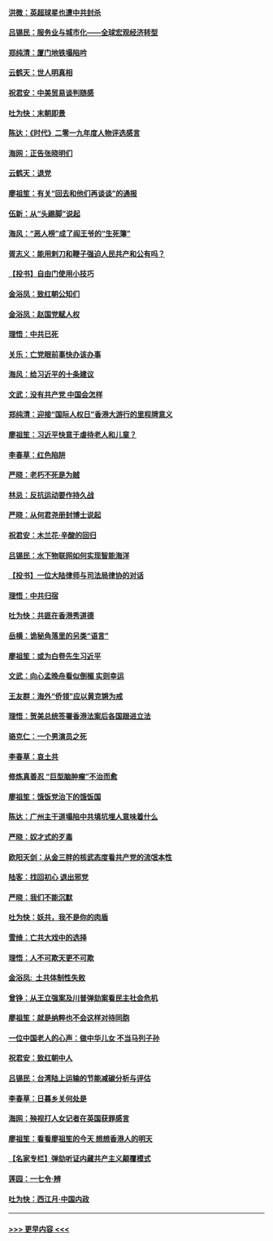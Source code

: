 #### [洪微：英超球星也遭中共封杀](../pages/nsc993/n11727243.md?t=12172301) 
#### [吕锡民：服务业与城市化——全球宏观经济转型](../pages/nsc993/n11725845.md?t=12172301) 
#### [郑纯清：厦门地铁塌陷吟](../pages/nsc993/n11725813.md?t=12172301) 
#### [云鹤天：世人明真相](../pages/nsc993/n11725621.md?t=12172301) 
#### [祝君安：中美贸易谈判随感](../pages/nsc993/n11725609.md?t=12172301) 
#### [吐为快：末朝即景](../pages/nsc993/n11723365.md?t=12172301) 
#### [陈达：《时代》二零一九年度人物评选感言](../pages/nsc993/n11723337.md?t=12172301) 
#### [海网：正告张晓明们](../pages/nsc993/n11723228.md?t=12172301) 
#### [云鹤天：退党](../pages/nsc993/n11723056.md?t=12172301) 
#### [廖祖笙：有关“回去和他们再谈谈”的通报](../pages/nsc993/n11722442.md?t=12172301) 
#### [伍新：从“头踢脚”说起](../pages/nsc993/n11722429.md?t=12172301) 
#### [海风：“恶人榜”成了阎王爷的“生死簿”](../pages/nsc993/n11722272.md?t=12172301) 
#### [胥志义：能用剌刀和鞭子强迫人民共产和公有吗？](../pages/nsc993/n11720569.md?t=12172301) 
#### [【投书】自由门使用小技巧](../pages/nsc993/n11720180.md?t=12172301) 
#### [金浴凤：致红朝公知们](../pages/nsc993/n11720563.md?t=12172301) 
#### [金浴凤：赵国党赋人权](../pages/nsc993/n11720533.md?t=12172301) 
#### [理悟：中共已死](../pages/nsc993/n11720233.md?t=12172301) 
#### [关乐：亡党眼前事快办该办事](../pages/nsc993/n11719160.md?t=12172301) 
#### [海风：给习近平的十条建议](../pages/nsc993/n11717616.md?t=12172301) 
#### [文武：没有共产党 中国会怎样](../pages/nsc993/n11717584.md?t=12172301) 
#### [郑纯清：迎接“国际人权日”香港大游行的里程牌意义](../pages/nsc993/n11717417.md?t=12172301) 
#### [廖祖笙：习近平快意于虐待老人和儿童？](../pages/nsc993/n11715313.md?t=12172301) 
#### [李春草：红色陷阱](../pages/nsc993/n11715029.md?t=12172301) 
#### [严晓：老朽不死是为贼](../pages/nsc993/n11712910.md?t=12172301) 
#### [林忌：反抗运动要作持久战](../pages/nsc993/n11712623.md?t=12172301) 
#### [严晓：从何君尧册封博士说起](../pages/nsc993/n11712465.md?t=12172301) 
#### [祝君安：木兰花·辛酸的回归](../pages/nsc993/n11712381.md?t=12172301) 
#### [吕锡民：水下物联网如何实现智能海洋](../pages/nsc993/n11711158.md?t=12172301) 
#### [【投书】一位大陆律师与司法局律协的对话](../pages/nsc993/n11709675.md?t=12172301) 
#### [理悟：中共归宿](../pages/nsc993/n11710059.md?t=12172301) 
#### [吐为快：共匪在香港秀道德](../pages/nsc993/n11709979.md?t=12172301) 
#### [岳横：诡秘角落里的另类“语言”](../pages/nsc993/n11709792.md?t=12172301) 
#### [廖祖笙：或为白卷先生习近平](../pages/nsc993/n11708330.md?t=12172301) 
#### [文武：向心孟晚舟看似倒楣 实则幸运](../pages/nsc993/n11708236.md?t=12172301) 
#### [王友群：海外“侨领”应以黄克锵为戒](../pages/nsc993/n11706176.md?t=12172301) 
#### [理悟：贺美总统签署香港法案后各国跟进立法](../pages/nsc993/n11706853.md?t=12172301) 
#### [骆克仁：一个男演员之死](../pages/nsc993/n11706677.md?t=12172301) 
#### [李春草：哀土共](../pages/nsc993/n11706255.md?t=12172301) 
#### [修炼真善忍 “巨型脑肿瘤”不治而愈](../pages/nsc993/n11705340.md?t=12172301) 
#### [廖祖笙：饿饭党治下的饿饭国](../pages/nsc993/n11705085.md?t=12172301) 
#### [陈达：广州主干道塌陷中共填坑埋人意味着什么](../pages/nsc993/n11705046.md?t=12172301) 
#### [严晓：奴才式的歹毒](../pages/nsc993/n11704826.md?t=12172301) 
#### [欧阳天剑：从金三胖的核武态度看共产党的流氓本性](../pages/nsc993/n11702238.md?t=12172301) 
#### [陆客：找回初心 退出邪党](../pages/nsc993/n11702213.md?t=12172301) 
#### [严晓：我们不能沉默](../pages/nsc993/n11702110.md?t=12172301) 
#### [吐为快：妖共，我不是你的肉盾](../pages/nsc993/n11701366.md?t=12172301) 
#### [雪绮：亡共大戏中的选择](../pages/nsc993/n11699922.md?t=12172301) 
#### [理悟：人不可欺天更不可欺](../pages/nsc993/n11699657.md?t=12172301) 
#### [金浴凤:  土共体制性失败](../pages/nsc993/n11699361.md?t=12172301) 
#### [曾铮：从王立强案及川普弹劾案看民主社会危机](../pages/nsc993/n11699318.md?t=12172301) 
#### [廖祖笙：就是纳粹也不会这样对待同胞](../pages/nsc993/n11697658.md?t=12172301) 
#### [一位中国老人的心声：做中华儿女 不当马列子孙](../pages/nsc993/n11697525.md?t=12172301) 
#### [祝君安：致红朝中人](../pages/nsc993/n11697518.md?t=12172301) 
#### [吕锡民：台湾陆上运输的节能减碳分析与评估](../pages/nsc993/n11694983.md?t=12172301) 
#### [李春草：日暮乡关何处是](../pages/nsc993/n11694805.md?t=12172301) 
#### [海网：殃视打人女记者在英国获罪感言](../pages/nsc993/n11693832.md?t=12172301) 
#### [廖祖笙：看看廖祖笙的今天 想想香港人的明天](../pages/nsc993/n11693707.md?t=12172301) 
#### [【名家专栏】弹劾听证内藏共产主义颠覆模式](../pages/nsc993/n11693563.md?t=12172301) 
#### [莲园：一七令‧辨](../pages/nsc993/n11692558.md?t=12172301) 
#### [吐为快：西江月·中国内政](../pages/nsc993/n11692071.md?t=12172301) 

----
#### [ >>> 更早内容 <<< ](../indexes/nsc993-earlier.md)
